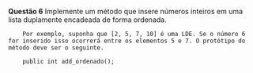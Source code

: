 **Questão 6**
        Implemente um método que insere números inteiros em uma lista duplamente encadeada de forma ordenada.
        
        Por exemplo, suponha que [2, 5, 7, 10] é uma LDE. Se o número 6 for inserido isso ocorrerá entre os elementos 5 e 7. O protótipo do método deve ser o seguinte.
       
        public int add_ordenado();

